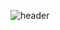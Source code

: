 ![header](https://capsule-render.vercel.app/api?type=waving&color=auto&text=Hello&nbsp;World!&animation=twinkling&fontColor=ffffff&fontSize=40&fontAlign=80&fontAlignY=30)

<!--
**HongNR/HongNR** is a ✨ _special_ ✨ repository because its `README.md` (this file) appears on your GitHub profile.

Here are some ideas to get you started:

- 🔭 I’m currently working on ...
- 🌱 I’m currently learning ...
- 👯 I’m looking to collaborate on ...
- 🤔 I’m looking for help with ...
- 💬 Ask me about ...
- 📫 How to reach me: ...
- 😄 Pronouns: ...
- ⚡ Fun fact: ...
-->
